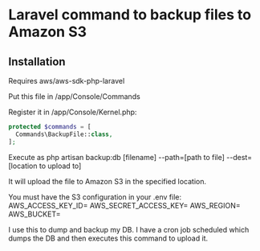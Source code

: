 # Laravel command to backup files to Amazon S3

## Installation
Requires aws/aws-sdk-php-laravel

Put this file in /app/Console/Commands

Register it in /app/Console/Kernel.php:
```php
protected $commands = [
  Commands\BackupFile::class,
];
```
Execute as php artisan backup:db [filename] --path=[path to file] --dest=[location to upload to] 

It will upload the file to Amazon S3 in the specified location.

You must have the S3 configuration in your .env file:
AWS_ACCESS_KEY_ID=
AWS_SECRET_ACCESS_KEY=
AWS_REGION=
AWS_BUCKET=

I use this to dump and backup my DB. I have a cron job scheduled which dumps the DB and then executes this command to upload it.

